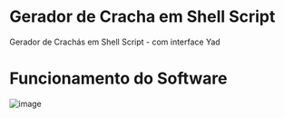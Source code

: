 # Gerador de Cracha em Shell Script
Gerador de Crachás em Shell Script - com interface Yad

# Funcionamento do Software

![image](https://www.mentesvirtuaissena.com/img/Cracha.gif)

